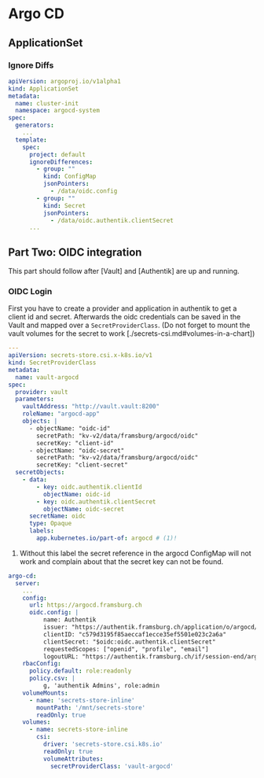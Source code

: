 # Argo CD


## ApplicationSet

### Ignore Diffs

``` yaml title="diff in applicationset"
apiVersion: argoproj.io/v1alpha1
kind: ApplicationSet
metadata:
  name: cluster-init
  namespace: argocd-system
spec:
  generators:
    ...
  template:
    spec:
      project: default
      ignoreDifferences:
        - group: ""
          kind: ConfigMap
          jsonPointers:
            - /data/oidc.config
        - group: ""
          kind: Secret
          jsonPointers:
            - /data/oidc.authentik.clientSecret
      ...
```

## Part Two: OIDC integration

This part should follow after [Vault] and [Authentik] are up and running.

### OIDC Login

First you have to create a provider and application in authentik to get a client id and secret.
Afterwards the oidc credentials can be saved in the Vault and mapped over a `SecretProviderClass`. (Do not forget to
mount the vault volumes for the secret to work [./secrets-csi.md#volumes-in-a-chart])

```yaml
---
apiVersion: secrets-store.csi.x-k8s.io/v1
kind: SecretProviderClass
metadata:
  name: vault-argocd
spec:
  provider: vault
  parameters:
    vaultAddress: "http://vault.vault:8200"
    roleName: "argocd-app"
    objects: |
      - objectName: "oidc-id"
        secretPath: "kv-v2/data/framsburg/argocd/oidc"
        secretKey: "client-id"
      - objectName: "oidc-secret"
        secretPath: "kv-v2/data/framsburg/argocd/oidc"
        secretKey: "client-secret"
  secretObjects:
    - data:
        - key: oidc.authentik.clientId
          objectName: oidc-id
        - key: oidc.authentik.clientSecret
          objectName: oidc-secret
      secretName: oidc
      type: Opaque
      labels:
        app.kubernetes.io/part-of: argocd # (1)!
```

1. Without this label the secret reference in the argocd ConfigMap will not work and complain about that the secret key can not be found.




```yaml
argo-cd:
  server:
    ...
    config:
      url: https://argocd.framsburg.ch
      oidc.config: | 
          name: Authentik
          issuer: "https://authentik.framsburg.ch/application/o/argocd/"
          clientID: "c579d3195f85aeccaf1ecce35ef5501e023c2a6a"
          clientSecret: "$oidc:oidc.authentik.clientSecret"
          requestedScopes: ["openid", "profile", "email"]
          logoutURL: "https://authentik.framsburg.ch/if/session-end/argocd/"
    rbacConfig:
      policy.default: role:readonly
      policy.csv: |
          g, 'authentik Admins', role:admin
    volumeMounts:
      - name: 'secrets-store-inline'
        mountPath: '/mnt/secrets-store'
        readOnly: true
    volumes:
      - name: secrets-store-inline
        csi:
          driver: 'secrets-store.csi.k8s.io'
          readOnly: true
          volumeAttributes:
            secretProviderClass: 'vault-argocd'
```
